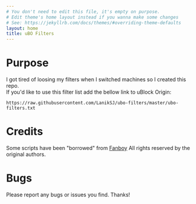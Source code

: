 ```yaml
---
# You don't need to edit this file, it's empty on purpose.
# Edit theme's home layout instead if you wanna make some changes
# See: https://jekyllrb.com/docs/themes/#overriding-theme-defaults
layout: home
title: uBO Filters
---
```


Purpose
============

I got tired of loosing my filters when I switched machines so I created this repo.<br>
If you'd like to use this filter list add the bellow link to uBlock Origin:<br>

    https://raw.githubusercontent.com/LanikSJ/ubo-filters/master/ubo-filters.txt

Credits
============

Some scripts have been "borrowed" from [Fanboy](https://github.com/ryanbr/fanboy-adblock/)
All rights reserved by the original authors.

Bugs
============

Please report any bugs or issues you find. Thanks!
